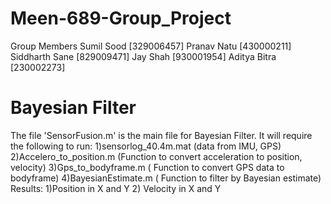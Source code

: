 # Meen-689-Group_Project
Group Members
Sumil Sood [329006457]
Pranav Natu [430000211]
Siddharth Sane [829009471]
Jay Shah [930001954]
Aditya Bitra [230002273]

# Bayesian Filter
The file 'SensorFusion.m' is the main file for Bayesian Filter.
It will require the following to run:
1)sensorlog_40.4m.mat (data from IMU, GPS)
2)Accelero_to_position.m (Function to convert acceleration to position, velocity)
3)Gps_to_bodyframe.m ( Function to convert GPS data to bodyframe)
4)BayesianEstimate.m ( Function to filter by Bayesian estimate)
Results:
1)Position in X and Y
2) Velocity in X and Y
